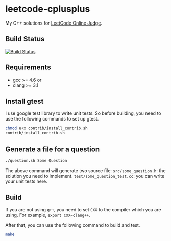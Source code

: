 leetcode-cplusplus
==================

My C++ solutions for [LeetCode Online Judge](http://oj.leetcode.com/).

## Build Status
[![Build Status](https://travis-ci.org/zsxwing/leetcode-cplusplus.png?branch=master)](https://travis-ci.org/zsxwing/leetcode-cplusplus)

## Requirements
* gcc >= 4.6
or
* clang >= 3.1

## Install gtest
I use google test library to write unit tests. So before building, you need to use the following commands to set up gtest.

```bash
chmod u+x contrib/install_contrib.sh
contrib/install_contrib.sh
```
## Generate a file for a question

```bash
./question.sh Some Question
```

The above command will generate two source file: 
`src/some_question.h`: the solution you need to implement.
`test/some_question_test.cc`: you can write your unit tests here.

## Build

If you are not using `g++`, you need to set `CXX` to the compiler which you are using. For example, `export CXX=clang++`.

After that, you can use the following command to build and test.
```bash
make
```

